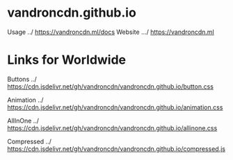 # vandroncdn.github.io

Usage ../ https://vandroncdn.ml/docs
Website .../ https://vandroncdn.ml

# Links for Worldwide


Buttons ../ https://cdn.jsdelivr.net/gh/vandroncdn/vandroncdn.github.io/button.css

Animation ../ https://cdn.jsdelivr.net/gh/vandroncdn/vandroncdn.github.io/animation.css

AllInOne ../ https://cdn.jsdelivr.net/gh/vandroncdn/vandroncdn.github.io/allinone.css

Compressed ../ https://cdn.jsdelivr.net/gh/vandroncdn/vandroncdn.github.io/compressed.js


